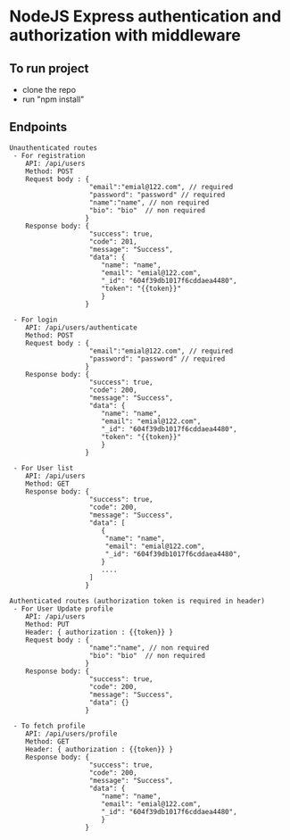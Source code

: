 # NodeJS Express authentication and authorization with middleware

## To run project

   - clone the repo 
   - run "npm install" 

## Endpoints

    Unauthenticated routes
     - For registration
        API: /api/users 
        Method: POST
        Request body : {
                        "email":"emial@122.com", // required
                        "password": "password" // required
                        "name":"name", // non required
                        "bio": "bio"  // non required
                       }
        Response body: {
                        "success": true,
                        "code": 201,
                        "message": "Success",
                        "data": {
                           "name": "name",
                           "email": "emial@122.com",
                           "_id": "604f39db1017f6cddaea4480",
                           "token": "{{token}}"
                           }
                       }

     - For login
        API: /api/users/authenticate
        Method: POST
        Request body : {
                        "email":"emial@122.com", // required
                        "password": "password" // required
                       }
        Response body: {
                        "success": true,
                        "code": 200,
                        "message": "Success",
                        "data": {
                           "name": "name",
                           "email": "emial@122.com",
                           "_id": "604f39db1017f6cddaea4480",
                           "token": "{{token}}"
                           }
                       }

     - For User list
        API: /api/users 
        Method: GET
        Response body: {
                        "success": true,
                        "code": 200,
                        "message": "Success",
                        "data": [
                           {
                            "name": "name",
                            "email": "emial@122.com",
                            "_id": "604f39db1017f6cddaea4480",
                           }
                           ....
                        ]
                       }

    Authenticated routes (authorization token is required in header)
     - For User Update profile
        API: /api/users
        Method: PUT
        Header: { authorization : {{token}} }
        Request body : {
                        "name":"name", // non required
                        "bio": "bio"  // non required
                       }
        Response body: {
                        "success": true,
                        "code": 200,
                        "message": "Success",
                        "data": {}
                       }

     - To fetch profile
        API: /api/users/profile 
        Method: GET
        Header: { authorization : {{token}} }
        Response body: {
                        "success": true,
                        "code": 200,
                        "message": "Success",
                        "data": {
                           "name": "name",
                           "email": "emial@122.com",
                           "_id": "604f39db1017f6cddaea4480",
                           }
                       }
